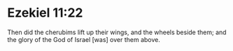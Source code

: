 # Ezekiel 11:22

Then did the cherubims lift up their wings, and the wheels beside them; and the glory of the God of Israel [was] over them above.